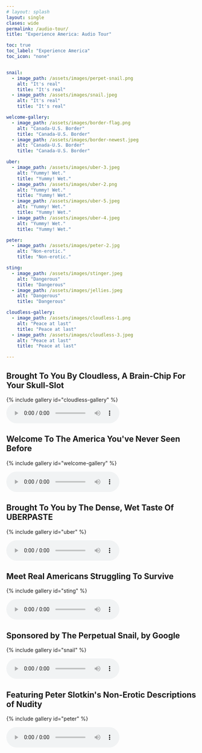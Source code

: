 ```yaml
---
# layout: splash
layout: single
clases: wide
permalink: /audio-tour/
title: "Experience America: Audio Tour"

toc: true
toc_label: "Experience America"
toc_icon: "none"


snail:
  - image_path: /assets/images/perpet-snail.png
    alt: "It's real"
    title: "It's real"
  - image_path: /assets/images/snail.jpeg
    alt: "It's real"
    title: "It's real"

welcome-gallery:
  - image_path: /assets/images/border-flag.png
    alt: "Canada-U.S. Border"
    title: "Canada-U.S. Border"
  - image_path: /assets/images/border-newest.jpeg
    alt: "Canada-U.S. Border"
    title: "Canada-U.S. Border"

uber:
  - image_path: /assets/images/uber-3.jpeg
    alt: "Yummy! Wet."
    title: "Yummy! Wet."
  - image_path: /assets/images/uber-2.png
    alt: "Yummy! Wet."
    title: "Yummy! Wet."
  - image_path: /assets/images/uber-5.jpeg
    alt: "Yummy! Wet."
    title: "Yummy! Wet."
  - image_path: /assets/images/uber-4.jpeg
    alt: "Yummy! Wet."
    title: "Yummy! Wet."

peter:
  - image_path: /assets/images/peter-2.jpg
    alt: "Non-erotic."
    title: "Non-erotic."

sting:
  - image_path: /assets/images/stinger.jpeg
    alt: "Dangerous"
    title: "Dangerous"
  - image_path: /assets/images/jellies.jpeg
    alt: "Dangerous"
    title: "Dangerous"

cloudless-gallery:
  - image_path: /assets/images/cloudless-1.png
    alt: "Peace at last"
    title: "Peace at last"
  - image_path: /assets/images/cloudless-3.jpeg
    alt: "Peace at last"
    title: "Peace at last"

---
```


## Brought To You By Cloudless, A Brain-Chip For Your Skull-Slot

{% include gallery id="cloudless-gallery" %}
<audio controls>
  <source src="https://docs.google.com/uc?export=download&id=1uqX4c-OHNil1AdNFIIqUEfmFWhkIEHq3">
</audio>

## Welcome To The America You've Never Seen Before

{% include gallery id="welcome-gallery" %}
<!-- consider putting the full intro here -->
<audio controls>
  <source src="https://docs.google.com/uc?export=download&id=17miEyQAHNd3j9oKWzAokbkoUfULmN8ae">
</audio>

## Brought To You by The Dense, Wet Taste Of UBERPASTE

{% include gallery id="uber" %}

<audio controls>
  <source src="https://docs.google.com/uc?export=download&id=11HTG68YwBaeAOKFeaQEeEXtv7gqn3R-4"> <!-- texas -->
</audio>

## Meet Real Americans Struggling To Survive

{% include gallery id="sting" %}

<audio controls>
  <source src="https://docs.google.com/uc?export=download&id=1pvrJNZY27yhJAvyI5etZNOm22cyzPS4m">
</audio>

## Sponsored by The Perpetual Snail, by Google

{% include gallery id="snail" %}

<audio controls>
  <source src="https://docs.google.com/uc?export=download&id=15s3ehn4rkU9IIF15D5erpw1-vk0CIv72"> <!-- perepetual snail -->
</audio>

## Featuring Peter Slotkin's Non-Erotic Descriptions of Nudity

{% include gallery id="peter" %}

<audio controls>
  <source src="https://docs.google.com/uc?export=download&id=1eqgk3dlfTs9AeabxZLZtxyYcFuGDkO66"> <!-- Peter Slotkikn -->
</audio>

